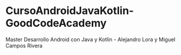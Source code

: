 # CursoAndroidJavaKotlin-GoodCodeAcademy
Master Desarrollo Android con Java y Kotlin - Alejandro Lora y Miguel Campos Rivera
